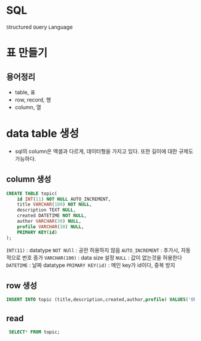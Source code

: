 # SQL

`S`tructured `Q`uery `L`anguage

# 표 만들기

## 용어정리

- table, 표
- row, record, 행
- column, 열

# data table 생성

- sql의 column은 엑셀과 다르게, 데이터형을 가지고 있다. 또한 길이에 대한 규제도 가능하다.

## column 생성

```sql
CREATE TABLE topic(
    id INT(11) NOT NULL AUTO_INCREMENT,
    title VARCHAR(100) NOT NULL,
    description TEXT NULL,
    created DATETIME NOT NULL,
    author VARCHAR(30) NULL,
    profile VARCHAR(30) NULL,
    PRIMARY KEY(id)
);
```

`INT(11)` : datatype
`NOT NUll` : 공란 허용하지 않음
`AUTO_INCREMENT` : 추가시, 자동적으로 번호 증가
`VARCHAR(100)` : data size 설정
`NULL` : 값이 없는것을 허용한다
`DATETIME` : 날짜 datatype
`PRIMARY KEY(id)` : 메인 key가 id이다, 중복 방지

## row 생성

```sql
INSERT INTO topic (title,description,created,author,profile) VALUES('ORACLE','ORACLE is ...',NOW(),'noah','developer');
```

## read

```sql
 SELECT* FROM topic;
```
